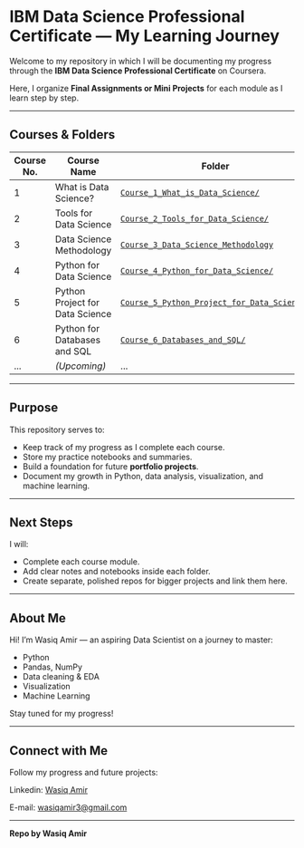 #  IBM Data Science Professional Certificate — My Learning Journey

Welcome to my repository in which I will be documenting my progress through the **IBM Data Science Professional Certificate** on Coursera.  

Here, I organize **Final Assignments or Mini Projects** for each module as I learn step by step.

---

##  Courses & Folders

| Course No. | Course Name | Folder |
| ---------- | ----------------------------- | ------------------------------- |
| 1 | What is Data Science? | [`Course_1_What_is_Data_Science/`](Course_1_What_is_Data_Science/) |
| 2 | Tools for Data Science | [`Course_2_Tools_for_Data_Science/`](Course_2_Tools_for_Data_Science/) |
| 3 | Data Science Methodology | [`Course_3_Data_Science_Methodology`](Course_3_Data_Science_Methodology) |
| 4 | Python for Data Science | [`Course_4_Python_for_Data_Science/`](Course_4_Python_for_Data_Science/) |
| 5 | Python Project for Data Science | [`Course_5_Python_Project_for_Data_Science/`](Course_5_Python_Project_for_Data_Science/) |
| 6 | Python for Databases and SQL| [`Course_6_Databases_and_SQL/`](Course_6_Databases_and_SQL/) |
| ... | *(Upcoming)* | ... |

---

##  Purpose

This repository serves to:
- Keep track of my progress as I complete each course.
- Store my practice notebooks and summaries.
- Build a foundation for future **portfolio projects**.
- Document my growth in Python, data analysis, visualization, and machine learning.

---

## Next Steps

I will:
- Complete each course module.
- Add clear notes and notebooks inside each folder.
- Create separate, polished repos for bigger projects and link them here.

---

##  About Me

Hi! I’m Wasiq Amir — an aspiring Data Scientist on a journey to master:
- Python 
- Pandas, NumPy 
- Data cleaning & EDA 
- Visualization 
- Machine Learning 

Stay tuned for my progress!

---

## Connect with Me

Follow my progress and future projects:

Linkedin: [Wasiq Amir](www.linkedin.com/in/wasiq-amir-2aa9bb259)

E-mail: wasiqamir3@gmail.com

---

**Repo by Wasiq Amir**

